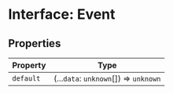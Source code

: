 # Interface: Event

## Properties

| Property | Type |
| ------ | ------ |
| `default` | (...`data`: `unknown`[]) => `unknown` |
